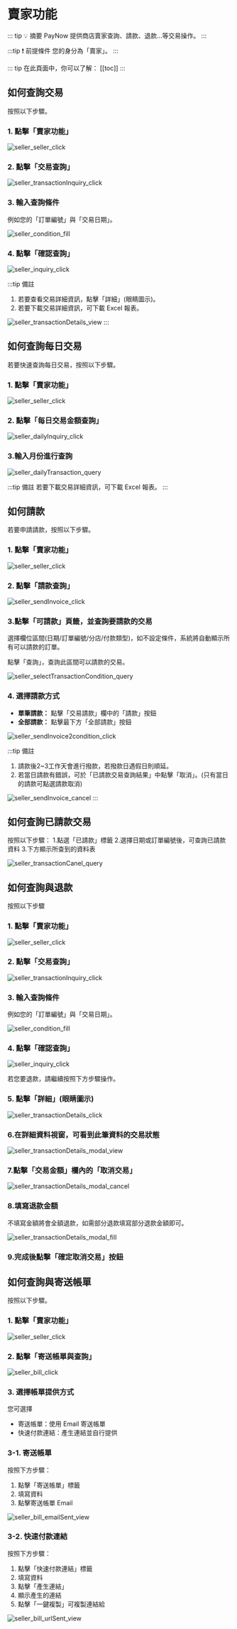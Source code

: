 # 賣家功能

::: tip 💡 摘要
PayNow 提供商店賣家查詢、請款、退款...等交易操作。
:::

:::tip ❗ 前提條件
您的身分為「賣家」。
:::

::: tip 在此頁面中，你可以了解：
[[toc]]
::: 

## 如何查詢交易

按照以下步驟。

### 1. 點擊「賣家功能」

![seller_seller_click](./images/seller/seller_seller_click.png)

### 2. 點擊「交易查詢」

![seller_transactionInquiry_click](./images/seller/seller_transactionInquiry_click.png)

### 3. 輸入查詢條件

例如您的「訂單編號」與「交易日期」。

![seller_condition_fill](./images/seller/seller_condition_fill.png)

### 4. 點擊「確認查詢」

![seller_inquiry_click](./images/seller/seller_inquiry_click.png)

:::tip 備註
1. 若要查看交易詳細資訊，點擊「詳細」(眼睛圖示)。
2. 若要下載交易詳細資訊，可下載 Excel 報表。

![seller_transactionDetails_view](./images/seller/seller_transactionDetails_view.png)
:::

## 如何查詢每日交易

若要快速查詢每日交易，按照以下步驟。

### 1. 點擊「賣家功能」

![seller_seller_click](./images/seller/seller_seller_click.png)

### 2. 點擊「每日交易金額查詢」

![seller_dailyInquiry_click](./images/seller/seller_dailyInquiry_click.png)

### 3.輸入月份進行查詢

![seller_dailyTransaction_query](./images/seller/seller_dailyTransaction_query.png)

:::tip 備註
若要下載交易詳細資訊，可下載 Excel 報表。
:::

## 如何請款

若要申請請款，按照以下步驟。

### 1. 點擊「賣家功能」

![seller_seller_click](./images/seller/seller_seller_click.png)

### 2. 點擊「請款查詢」

![seller_sendInvoice_click](./images/seller/seller_sendInvoice_click.png)

### 3.點擊「可請款」頁籤，並查詢要請款的交易

選擇欄位區間(日期/訂單編號/分店/付款類型)，如不設定條件，系統將自動顯示所有可以請款的訂單。

點擊「查詢」，查詢此區間可以請款的交易。

![seller_selectTransactionCondition_query](./images/seller/seller_selectTransactionCondition_query.png)

### 4. 選擇請款方式
- **單筆請款：** 點擊「交易請款」欄中的「請款」按鈕
- **全部請款：** 點擊最下方「全部請款」按鈕

![seller_sendInvoice2condition_click](./images/seller/seller_sendInvoice2condition_click.png)

:::tip 備註
1. 請款後2~3工作天會進行撥款，若撥款日遇假日則順延。
2. 若當日請款有錯誤，可於「已請款交易查詢結果」中點擊「取消」。(只有當日的請款可點選請款取消)

![seller_sendInvoice_cancel](./images/seller/seller_sendInvoice_cancel.png)
:::

## 如何查詢已請款交易

按照以下步驟：
1.點選「已請款」標籤
2.選擇日期或訂單編號後，可查詢已請款資料
3.下方顯示所查到的資料表

![seller_transactionCanel_query](./images/seller/seller_transactionCancel_query.png)

## 如何查詢與退款

按照以下步驟

### 1. 點擊「賣家功能」

![seller_seller_click](./images/seller/seller_seller_click.png)

### 2. 點擊「交易查詢」

![seller_transactionInquiry_click](./images/seller/seller_transactionInquiry_click.png)

### 3. 輸入查詢條件

例如您的「訂單編號」與「交易日期」。

![seller_condition_fill](./images/seller/seller_condition_fill.png)

### 4. 點擊「確認查詢」

![seller_inquiry_click](./images/seller/seller_inquiry_click.png)

若您要退款，請繼續按照下方步驟操作。

### 5. 點擊「詳細」(眼睛圖示)

![seller_transactionDetails_click](./images/seller/seller_transactionDetails_click.png)

### 6.在詳細資料視窗，可看到此筆資料的交易狀態

![seller_transactionDetails_modal_view](./images/seller/seller_transactionDetails_modal_view.png)

### 7.點擊「交易金額」欄內的「取消交易」

![seller_transactionDetails_modal_cancel](./images/seller/seller_transactionDetails_modal_cancel.png)

### 8.填寫退款金額
不填寫金額將會全額退款，如需部分退款填寫部分退款金額即可。

![seller_transactionDetails_modal_fill](./images/seller/seller_transactionDetails_modal_fill.png)

### 9.完成後點擊「確定取消交易」按鈕

## 如何查詢與寄送帳單

按照以下步驟。

### 1. 點擊「賣家功能」

![seller_seller_click](./images/seller/seller_seller_click.png)

### 2. 點擊「寄送帳單與查詢」

![seller_bill_click](./images/seller/seller_bill_click.png)

### 3. 選擇帳單提供方式

您可選擇
- 寄送帳單：使用 Email 寄送帳單
- 快速付款連結：產生連結並自行提供

### 3-1. 寄送帳單

按照下方步驟：
1. 點擊「寄送帳單」標籤
2. 填寫資料
3. 點擊寄送帳單 Email

![seller_bill_emailSent_view](./images/seller/seller_bill_emailSent_view.png)

### 3-2. 快速付款連結

按照下方步驟：
1. 點擊「快速付款連結」標籤
2. 填寫資料
3. 點擊「產生連結」
4. 顯示產生的連結
5. 點擊「一鍵複製」可複製連結給

![seller_bill_urlSent_view](./images/seller/seller_bill_urlSent_view.png)